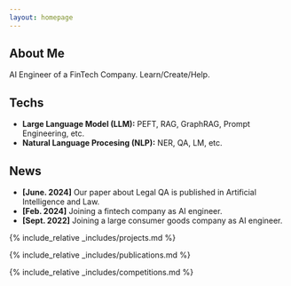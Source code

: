 ```yaml
---
layout: homepage
---
```


## About Me

AI Engineer of a FinTech Company. Learn/Create/Help.

## Techs

- **Large Language Model (LLM):** PEFT, RAG, GraphRAG, Prompt Engineering, etc. 
- **Natural Language Procesing (NLP):** NER, QA, LM, etc.

## News

- **[June. 2024]** Our paper about Legal QA is published in Artificial Intelligence and Law.
- **[Feb. 2024]** Joining a fintech company as AI engineer.
- **[Sept. 2022]** Joining a large consumer goods company as AI engineer.

{% include_relative _includes/projects.md %}

{% include_relative _includes/publications.md %}

{% include_relative _includes/competitions.md %}

